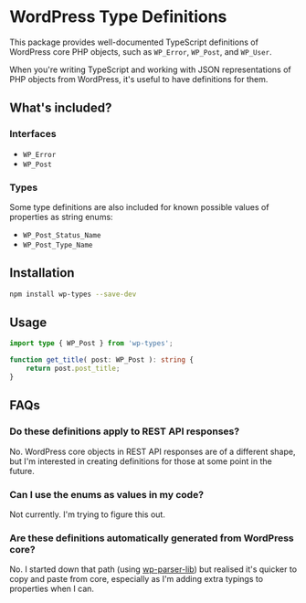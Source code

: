 # WordPress Type Definitions

This package provides well-documented TypeScript definitions of WordPress core PHP objects, such as `WP_Error`, `WP_Post`, and `WP_User`.

When you're writing TypeScript and working with JSON representations of PHP objects from WordPress, it's useful to have definitions for them.

## What's included?

### Interfaces

* `WP_Error`
* `WP_Post`

### Types

Some type definitions are also included for known possible values of properties as string enums:

* `WP_Post_Status_Name`
* `WP_Post_Type_Name`

## Installation

```sh
npm install wp-types --save-dev
```

## Usage

```ts
import type { WP_Post } from 'wp-types';

function get_title( post: WP_Post ): string {
	return post.post_title;
}
```

## FAQs

### Do these definitions apply to REST API responses?

No. WordPress core objects in REST API responses are of a different shape, but I'm interested in creating definitions for those at some point in the future.

### Can I use the enums as values in my code?

Not currently. I'm trying to figure this out.

### Are these definitions automatically generated from WordPress core?

No. I started down that path (using [wp-parser-lib](https://github.com/johnbillion/wp-parser-lib)) but realised it's quicker to copy and paste from core, especially as I'm adding extra typings to properties when I can.
